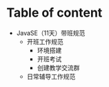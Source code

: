 # Table of content

* JavaSE（11天）带班规范
  * 开班工作规范
    * 环境搭建
    * 开班考试
    * 创建教学交流群
  * 日常辅导工作规范



